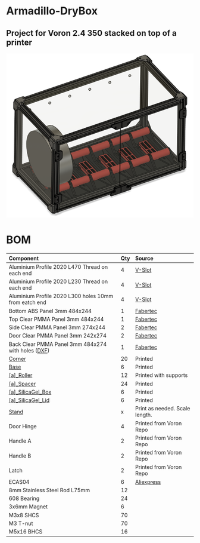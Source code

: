 # Armadillo-DryBox
## Project for Voron 2.4 350 stacked on top of a printer<br />
![Armadillo](IMG/Armadillo.png)

# BOM
| Component | Qty | Source |
| :--- | :--- | :--- |
| Aluminium Profile 2020 L470 Thread on each end | 4 | [V-Slot](https://www.v-slot.pl/pl/p/Profil-aluminiowy-konstrukcyjny-V-Slot-2020-Na-wymiar-BLACK/906) |
| Aluminium Profile 2020 L230 Thread on each end | 4 | [V-Slot](https://www.v-slot.pl/pl/p/Profil-aluminiowy-konstrukcyjny-V-Slot-2020-Na-wymiar-BLACK/906) |
| Aluminium Profile 2020 L300 holes 10mm from eatch end | 4 | [V-Slot](https://www.v-slot.pl/pl/p/Profil-aluminiowy-konstrukcyjny-V-Slot-2020-Na-wymiar-BLACK/906) |
| Bottom ABS Panel 3mm 484x244 | 1 | [Fabertec](https://plyty.fabertec.pl/pl/p/Plyta-ABS-czarna-z-moletem/432)|
| Top Clear PMMA Panel 3mm 484x244 | 1 | [Fabertec](https://plyty.fabertec.pl/PMMA-plexi-bezbarwna)|
| Side Clear PMMA Panel 3mm 274x244 | 2 | [Fabertec](https://plyty.fabertec.pl/PMMA-plexi-bezbarwna)|
| Door Clear PMMA Panel 3mm 242x274 | 2 | [Fabertec](https://plyty.fabertec.pl/PMMA-plexi-bezbarwna)|
| Back Clear PMMA Panel 3mm  484x274 with holes ([DXF](DXF/Back_Panel_484x274.dxf)) | 1 | [Fabertec](https://plyty.fabertec.pl/PMMA-plexi-bezbarwna)|
| [Corner](STL/Corner.stl) | 20 | Printed |
| [Base](STL/Base.stl) | 6 | Printed |
| [\[a\]_Roller](STL/[a]_Roller.stl) | 12 | Printed with supports |
| [\[a\]_Spacer](STL/[a]_Spacer.stl) | 24 | Printed |
| [\[a\]_SilicaGel_Box](STL/[a]_SilicaGel_Box.stl) | 6 | Printed |
| [\[a\]_SilicaGel_Lid](STL/[a]_SilicaGel_Lid.stl) | 6 | Printed |
| [Stand](STL/Stand.stl) | x | Print as needed. Scale length. |
| Door Hinge | 4 | Printed from Voron Repo |
| Handle A | 2 | Printed from Voron Repo |
| Handle B | 2 | Printed from Voron Repo |
| Latch | 2 | Printed from Voron Repo |
| ECAS04 | 6 | [Aliexpress](https://pl.aliexpress.com/item/1005005622840354.html?spm=a2g0o.order_list.order_list_main.15.67e51c24oUo2OH&gatewayAdapt=glo2pol) |
| 8mm Stainless Steel Rod L75mm | 12 | |
| 608 Bearing | 24 | |
| 3x6mm Magnet | 6 | |
| M3x8 SHCS | 70 | |
| M3 T-nut | 70 | |
| M5x16 BHCS | 16 | |
